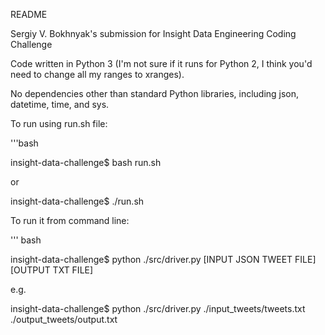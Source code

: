 README


Sergiy V. Bokhnyak's submission for Insight Data Engineering Coding Challenge

Code written in Python 3 (I'm not sure if it runs for Python 2, I think you'd need to change all my ranges to xranges).

No dependencies other than standard Python libraries, including json, datetime, time, and sys. 


To run using run.sh file:

'''bash

insight-data-challenge$ bash run.sh

or

insight-data-challenge$ ./run.sh


To run it from command line:

''' bash

insight-data-challenge$ python ./src/driver.py [INPUT JSON TWEET FILE] [OUTPUT TXT FILE]

e.g.

insight-data-challenge$ python ./src/driver.py ./input_tweets/tweets.txt ./output_tweets/output.txt
